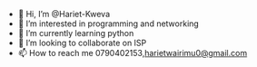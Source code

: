 - 👋 Hi, I’m @Hariet-Kweva
- 👀 I’m interested in programming and networking
- 🌱 I’m currently learning python
- 💞️ I’m looking to collaborate on ISP 
- 📫 How to reach me 0790402153,harietwairimu0@gmail.com

<!---
Hariet-Kweva/Hariet-Kweva is a ✨ special ✨ repository because its `README.md` (this file) appears on your GitHub profile.
You can click the Preview link to take a look at your changes.
--->
